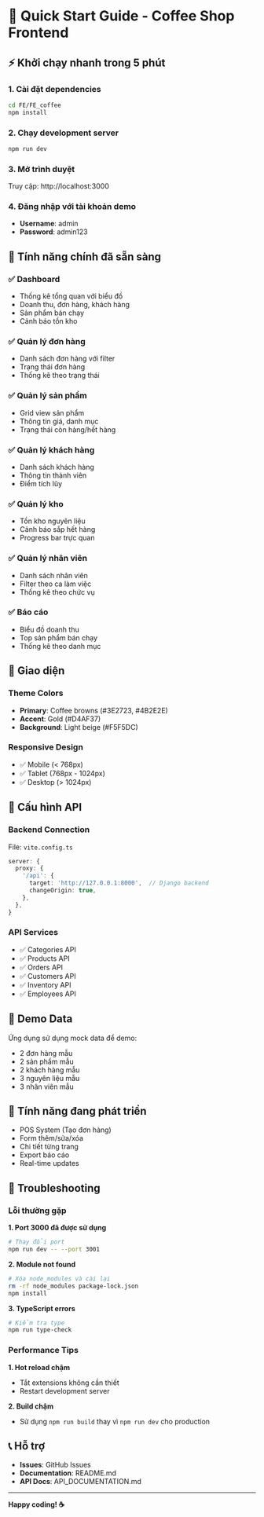 # 🚀 Quick Start Guide - Coffee Shop Frontend

## ⚡ Khởi chạy nhanh trong 5 phút

### 1. Cài đặt dependencies
```bash
cd FE/FE_coffee
npm install
```

### 2. Chạy development server
```bash
npm run dev
```

### 3. Mở trình duyệt
Truy cập: http://localhost:3000

### 4. Đăng nhập với tài khoản demo
- **Username**: admin
- **Password**: admin123

## 🎯 Tính năng chính đã sẵn sàng

### ✅ Dashboard
- Thống kê tổng quan với biểu đồ
- Doanh thu, đơn hàng, khách hàng
- Sản phẩm bán chạy
- Cảnh báo tồn kho

### ✅ Quản lý đơn hàng
- Danh sách đơn hàng với filter
- Trạng thái đơn hàng
- Thống kê theo trạng thái

### ✅ Quản lý sản phẩm
- Grid view sản phẩm
- Thông tin giá, danh mục
- Trạng thái còn hàng/hết hàng

### ✅ Quản lý khách hàng
- Danh sách khách hàng
- Thông tin thành viên
- Điểm tích lũy

### ✅ Quản lý kho
- Tồn kho nguyên liệu
- Cảnh báo sắp hết hàng
- Progress bar trực quan

### ✅ Quản lý nhân viên
- Danh sách nhân viên
- Filter theo ca làm việc
- Thống kê theo chức vụ

### ✅ Báo cáo
- Biểu đồ doanh thu
- Top sản phẩm bán chạy
- Thống kê theo danh mục

## 🎨 Giao diện

### Theme Colors
- **Primary**: Coffee browns (#3E2723, #4B2E2E)
- **Accent**: Gold (#D4AF37)
- **Background**: Light beige (#F5F5DC)

### Responsive Design
- ✅ Mobile (< 768px)
- ✅ Tablet (768px - 1024px)  
- ✅ Desktop (> 1024px)

## 🔧 Cấu hình API

### Backend Connection
File: `vite.config.ts`
```typescript
server: {
  proxy: {
    '/api': {
      target: 'http://127.0.0.1:8000',  // Django backend
      changeOrigin: true,
    },
  },
}
```

### API Services
- ✅ Categories API
- ✅ Products API  
- ✅ Orders API
- ✅ Customers API
- ✅ Inventory API
- ✅ Employees API

## 📱 Demo Data

Ứng dụng sử dụng mock data để demo:
- 2 đơn hàng mẫu
- 2 sản phẩm mẫu
- 2 khách hàng mẫu
- 3 nguyên liệu mẫu
- 3 nhân viên mẫu

## 🚧 Tính năng đang phát triển

- POS System (Tạo đơn hàng)
- Form thêm/sửa/xóa
- Chi tiết từng trang
- Export báo cáo
- Real-time updates

## 🐛 Troubleshooting

### Lỗi thường gặp

**1. Port 3000 đã được sử dụng**
```bash
# Thay đổi port
npm run dev -- --port 3001
```

**2. Module not found**
```bash
# Xóa node_modules và cài lại
rm -rf node_modules package-lock.json
npm install
```

**3. TypeScript errors**
```bash
# Kiểm tra type
npm run type-check
```

### Performance Tips

**1. Hot reload chậm**
- Tắt extensions không cần thiết
- Restart development server

**2. Build chậm**
- Sử dụng `npm run build` thay vì `npm run dev` cho production

## 📞 Hỗ trợ

- **Issues**: GitHub Issues
- **Documentation**: README.md
- **API Docs**: API_DOCUMENTATION.md

---

**Happy coding! ☕**

